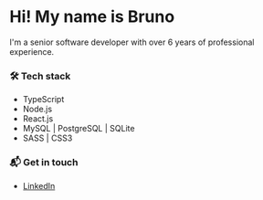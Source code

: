 # Hi! My name is Bruno
I'm a senior software developer with over 6 years of professional experience. 

### 🛠️ Tech stack
* TypeScript
* Node.js
* React.js
* MySQL | PostgreSQL | SQLite
* SASS | CSS3

### 📬 Get in touch 
* [LinkedIn](https://www.linkedin.com/in/bruno-refosco) 

<!--
**brefosco/brefosco** is a ✨ _special_ ✨ repository because its `README.md` (this file) appears on your GitHub profile.

Here are some ideas to get you started:

- 🔭 I’m currently working on ...
- 🌱 I’m currently learning ...
- 👯 I’m looking to collaborate on ...
- 🤔 I’m looking for help with ...
- 💬 Ask me about ...
- 📫 How to reach me: ...
- 😄 Pronouns: ...
- ⚡ Fun fact: ...
-->
